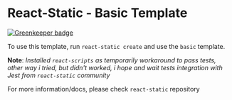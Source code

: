 # React-Static - Basic Template

[![Greenkeeper badge](https://badges.greenkeeper.io/dalisoft/react-static-dev-env.svg)](https://greenkeeper.io/)

To use this template, run `react-static create` and use the `basic` template.

**Note**: _Installed `react-scripts` as temporarily workaround to pass tests, other way i tried, but didn't worked, i hope and wait tests integration with Jest from `react-static` community_

For more information/docs, please check `react-static` repository
